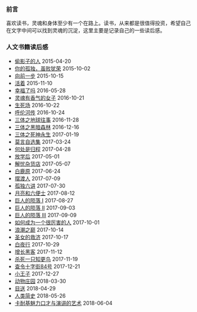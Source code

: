 ### 前言
 喜欢读书，灵魂和身体至少有一个在路上。读书，从来都是很值得投资，希望自己在文字中间可以找到灵魂的沉淀，这里主要是记录自己的一些读后感。


### 人文书籍读后感
- [偷影子的人](https://github.com/SunShinewyf/issue-blog/issues/6)  2015-04-20
- [你的孤独，虽败犹荣](https://github.com/SunShinewyf/issue-blog/issues/3)  2015-10-02
- [向前一步](https://github.com/SunShinewyf/issue-blog/issues/4)  2015-10-15
- [活着](https://github.com/SunShinewyf/issue-blog/issues/5)   2015-11-10
- [幸福了吗](https://github.com/SunShinewyf/issue-blog/issues/7) 2016-05-28
- [灵魂有香气的女子](https://github.com/SunShinewyf/issue-blog/issues/8) 2016-10-21
- [生死场](https://github.com/SunShinewyf/issue-blog/issues/9) 2016-10-22
- [呼伦河传](https://github.com/SunShinewyf/issue-blog/issues/10) 2016-10-24
- [三体之地球往事](https://github.com/SunShinewyf/issue-blog/issues/11) 2016-11-28
- [三体之黑暗森林](https://github.com/SunShinewyf/issue-blog/issues/12) 2016-12-16
- [三体之死神永生](https://github.com/SunShinewyf/issue-blog/issues/13) 2017-01-19
- [莫言自选集](https://github.com/SunShinewyf/issue-blog/issues/14) 2017-03-24
- [何处是归程](https://github.com/SunShinewyf/issue-blog/issues/15) 2017-04-28
- [放学后](https://github.com/SunShinewyf/issue-blog/issues/16) 2017-05-01
- [解忧杂货店](https://github.com/SunShinewyf/issue-blog/issues/17) 2017-05-07
- [白鹿原](https://github.com/SunShinewyf/issue-blog/issues/18) 2017-06-24
- [摆渡人](https://github.com/SunShinewyf/issue-blog/issues/21) 2017-07-09
- [孤独六讲](https://github.com/SunShinewyf/issue-blog/issues/25) 2017-07-30
- [月亮和六便士](https://github.com/SunShinewyf/issue-blog/issues/26) 2017-08-12
- [巨人的陨落 I](https://github.com/SunShinewyf/issue-blog/issues/28) 2017-08-27
- [巨人的陨落 II](https://github.com/SunShinewyf/issue-blog/issues/29) 2017-09-03
- [巨人的陨落 III](https://github.com/SunShinewyf/books-reading/issues/1) 2017-09-09
- [如何成为一个很厉害的人](https://github.com/SunShinewyf/books-reading/issues/2) 2017-10-01
- [浪潮之巅](https://github.com/SunShinewyf/books-reading/issues/3) 2017-10-14
- [圣女的救济](https://github.com/SunShinewyf/books-reading/issues/4) 2017-10-17
- [白夜行](https://github.com/SunShinewyf/books-reading/issues/5) 2017-10-29
- [增长黑客](https://github.com/SunShinewyf/books-reading/issues/6) 2017-11-12
- [杀死一只知更鸟](https://github.com/SunShinewyf/books-reading/issues/7) 2017-11-19
- [查令十字街84号](https://github.com/SunShinewyf/books-reading/issues/8) 2017-12-21
- [小王子](https://github.com/SunShinewyf/books-reading/issues/9) 2017-12-27
- [动物庄园](https://github.com/SunShinewyf/books-reading/issues/10) 2018-03-30
- [目送](https://github.com/SunShinewyf/books-reading/issues/11) 2018-04-29
- [人类简史](https://github.com/SunShinewyf/books-reading/issues/12) 2018-05-26
- [卡耐基魅力口才与演讲的艺术](https://github.com/SunShinewyf/books-reading/issues/13) 2018-06-04
